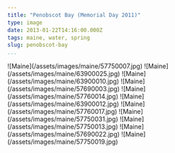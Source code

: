 ```yaml
---
title: "Penobscot Bay (Memorial Day 2011)"
type: image
date: 2013-01-22T14:16:00.000Z
tags: maine, water, spring
slug: penobscot-bay
...
```


<div>
![Maine](/assets/images/maine/57750007.jpg)
![Maine](/assets/images/maine/63900025.jpg)
![Maine](/assets/images/maine/63900010.jpg)
![Maine](/assets/images/maine/57690003.jpg)
![Maine](/assets/images/maine/57760014.jpg)
![Maine](/assets/images/maine/63900012.jpg)
![Maine](/assets/images/maine/57760017.jpg)
![Maine](/assets/images/maine/57750031.jpg)
![Maine](/assets/images/maine/57750013.jpg)
![Maine](/assets/images/maine/57690022.jpg)
![Maine](/assets/images/maine/57750019.jpg)
</div>

